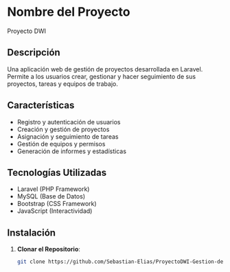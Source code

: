 # Nombre del Proyecto
Proyecto DWI

## Descripción

Una aplicación web de gestión de proyectos desarrollada en Laravel. Permite a los usuarios crear, gestionar y hacer seguimiento de sus proyectos, tareas y equipos de trabajo.

## Características

- Registro y autenticación de usuarios
- Creación y gestión de proyectos
- Asignación y seguimiento de tareas
- Gestión de equipos y permisos
- Generación de informes y estadísticas

## Tecnologías Utilizadas

- Laravel (PHP Framework)
- MySQL (Base de Datos)
- Bootstrap (CSS Framework)
- JavaScript (Interactividad)

## Instalación

1. **Clonar el Repositorio**:
   ```bash
   git clone https://github.com/Sebastian-Elias/ProyectoDWI-Gestion-de-proyectos.git
